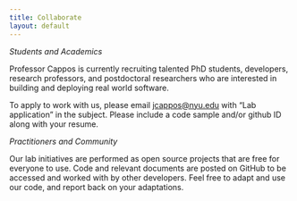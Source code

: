 ```yaml
---
title: Collaborate
layout: default
---
```


*Students and Academics*

Professor Cappos is currently recruiting talented PhD students, developers, research professors, and postdoctoral researchers who are interested in building and deploying real world software.

To apply to work with us, please email jcappos@nyu.edu with “Lab application” in the subject.  Please include a code sample and/or github ID along with your resume.  

*Practitioners and Community*

Our lab initiatives are performed as open source projects that are free for everyone to use.  Code and relevant documents are posted on GitHub to be accessed and worked with by other developers. Feel free to adapt and use our code, and report back on your adaptations.
